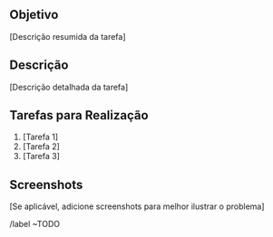## Objetivo

[Descrição resumida da tarefa]

## Descrição

[Descrição detalhada da tarefa]

## Tarefas para Realização

1. [Tarefa 1]
2. [Tarefa 2]
3. [Tarefa 3]

## Screenshots

[Se aplicável, adicione screenshots para melhor ilustrar o problema]

/label ~TODO
